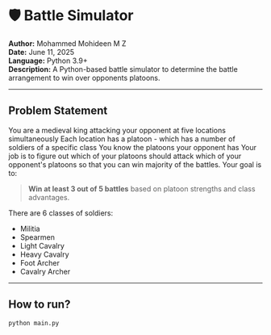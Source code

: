 # 🛡️ Battle Simulator

**Author:** Mohammed Mohideen M Z  
**Date:** June 11, 2025  
**Language:** Python 3.9+  
**Description:** A Python-based battle simulator to determine the battle arrangement to win over opponents platoons.

---

## Problem Statement

You are a medieval king attacking your opponent at five locations simultaneously
Each location has a platoon - which has a number of soldiers of a specific class
You know the platoons your opponent has
Your job is to figure out which of your platoons should attack which of your opponent's platoons so that you can win majority of the battles.
Your goal is to:

> **Win at least 3 out of 5 battles** based on platoon strengths and class advantages.

There are 6 classes of soldiers:

- Militia
- Spearmen
- Light Cavalry
- Heavy Cavalry
- Foot Archer
- Cavalry Archer

---

## How to run?

```python main.py```

